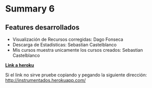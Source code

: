 # Summary 6

## Features desarrollados

* Visualización de Recursos corregidas: Dago Fonseca
* Descarga de Estadísticas: Sebastian Castelblanco
* Mis cursos muestra unicamente los cursos creados: Sebastian Castelblanco 

[**Link a heroku**](http://instrumentados.herokuapp.com/)

Si el link no sirve pruebe copiando y pegando la siguiente dirección: http://instrumentados.herokuapp.com/
